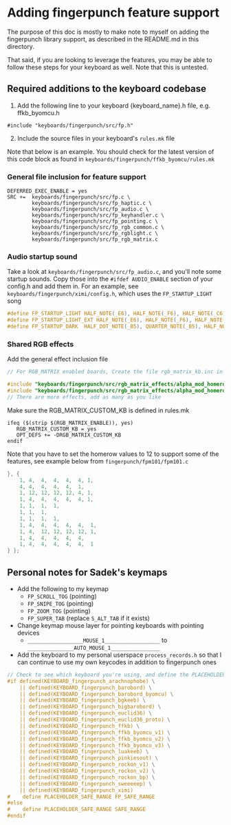 # Adding fingerpunch feature support

The purpose of this doc is mostly to make note to myself on adding the fingerpunch library support, as described in the README.md in this directory.

That said, if you are looking to leverage the features, you may be able to follow these steps for your keyboard as well. Note that this is untested.

## Required additions to the keyboard codebase

1. Add the following line to your keyboard {keyboard_name}.h file, e.g. ffkb_byomcu.h

`#include "keyboards/fingerpunch/src/fp.h"`

2. Include the source files in your keyboard's `rules.mk` file

Note that below is an example. You should check for the latest version of this code block as found in `keyboards/fingerpunch/ffkb_byomcu/rules.mk`

### General file inclusion for feature support

```make
DEFERRED_EXEC_ENABLE = yes
SRC +=  keyboards/fingerpunch/src/fp.c \
        keyboards/fingerpunch/src/fp_haptic.c \
        keyboards/fingerpunch/src/fp_audio.c \
        keyboards/fingerpunch/src/fp_keyhandler.c \
        keyboards/fingerpunch/src/fp_pointing.c \
        keyboards/fingerpunch/src/fp_rgb_common.c \
        keyboards/fingerpunch/src/fp_rgblight.c \
        keyboards/fingerpunch/src/fp_rgb_matrix.c

```

### Audio startup sound

Take a look at `keyboards/fingerpunch/src/fp_audio.c`, and you'll note some startup sounds. Copy those into the `#ifdef AUDIO_ENABLE` section of your config.h and add them in.
For an example, see `keyboards/fingerpunch/ximi/config.h`, which uses the `FP_STARTUP_LIGHT` song

```c
#define FP_STARTUP_LIGHT HALF_NOTE(_E6), HALF_NOTE(_F6), HALF_NOTE(_C6), WHOLE_NOTE(_A5), WHOLE_DOT_NOTE(_F5),
#define FP_STARTUP_LIGHT_EXT HALF_NOTE(_E6), HALF_NOTE(_F6), HALF_NOTE(_C6), WHOLE_NOTE(_A5), WHOLE_DOT_NOTE(_F5), WHOLE_DOT_NOTE(_D5), WHOLE_DOT_NOTE(_G5), WHOLE_DOT_NOTE(_C5),
#define FP_STARTUP_DARK  HALF_DOT_NOTE(_B5), QUARTER_NOTE(_B5), HALF_NOTE(_E6), HALF_NOTE(_REST), QUARTER_NOTE(_C6), QUARTER_NOTE(_REST), QUARTER_NOTE(_G5), QUARTER_NOTE(_E5), QUARTER_NOTE(_F5), QUARTER_NOTE(_GS5), QUARTER_NOTE(_G5), QUARTER_NOTE(_F5), WHOLE_NOTE(_G5),
```

### Shared RGB effects

Add the general effect inclusion file

```C
// For RGB_MATRIX enabled boards, Create the file rgb_matrix_kb.inc in your keyboard directory, and put this code in the file

#include "keyboards/fingerpunch/src/rgb_matrix_effects/alpha_mod_homerow.inc"
#include "keyboards/fingerpunch/src/rgb_matrix_effects/alpha_mod_homerow_cycle.inc"
// There are more effects, add as many as you like
```

Make sure the  RGB_MATRIX_CUSTOM_KB is defined in rules.mk

```make
ifeq ($(strip $(RGB_MATRIX_ENABLE)), yes)
   RGB_MATRIX_CUSTOM_KB = yes
   OPT_DEFS += -DRGB_MATRIX_CUSTOM_KB
endif
```

Note that you have to set the homerow values to 12 to support some of the features, see example below from `fingerpunch/fpm101/fpm101.c`

```C
}, {
    1, 4,  4,  4,  4,  4, 1,
    4, 4,  4,  4,  4,  1,
    1, 12, 12, 12, 12, 4, 1,
    1, 4,  4,  4,  4,  4, 1,
    1, 1,  1,  1,
    1, 1,  1,
    1, 1,  1,  1,
    1, 4,  4,  4,  4,  4,  1,
    1, 4,  12, 12, 12, 12, 1,
    1, 4,  4,  4,  4,  4,
    1, 4,  4,  4,  4,  4,  1
} };
```

## Personal notes for Sadek's keymaps

* Add the following to my keymap
    * `FP_SCROLL_TOG` (pointing)
    * `FP_SNIPE_TOG` (pointing)
    * `FP_ZOOM_TOG` (pointing)
    * `FP_SUPER_TAB` (replace `S_ALT_TAB` if it exists)
* Change keymap mouse layer for pointing keyboards with pointing devices
    * `__________________MOUSE_1__________________` to `_______________AUTO_MOUSE_1________________`
* Add the keyboard to my personal userspace `process_records.h` so that I can continue to use my own keycodes in addition to fingerpunch ones

```C
// Check to see which keyboard you're using, and define the PLACEHOLDER_SAFE_RANGE based on that.
#if defined(KEYBOARD_fingerpunch_arachnophobe) \
    || defined(KEYBOARD_fingerpunch_barobord) \
    || defined(KEYBOARD_fingerpunch_barobord_byomcu) \
    || defined(KEYBOARD_fingerpunch_bgkeeb) \
    || defined(KEYBOARD_fingerpunch_bigbarobord) \
    || defined(KEYBOARD_fingerpunch_euclid36) \
    || defined(KEYBOARD_fingerpunch_euclid36_proto) \
    || defined(KEYBOARD_fingerpunch_ffkb) \
    || defined(KEYBOARD_fingerpunch_ffkb_byomcu_v1) \
    || defined(KEYBOARD_fingerpunch_ffkb_byomcu_v2) \
    || defined(KEYBOARD_fingerpunch_ffkb_byomcu_v3) \
    || defined(KEYBOARD_fingerpunch_luakeeb) \
    || defined(KEYBOARD_fingerpunch_pinkiesout) \
    || defined(KEYBOARD_fingerpunch_rockon_v1) \
    || defined(KEYBOARD_fingerpunch_rockon_v2) \
    || defined(KEYBOARD_fingerpunch_rockon_bp) \
    || defined(KEYBOARD_fingerpunch_sweeeeep) \
    || defined(KEYBOARD_fingerpunch_ximi)
#    define PLACEHOLDER_SAFE_RANGE FP_SAFE_RANGE
#else
#    define PLACEHOLDER_SAFE_RANGE SAFE_RANGE
#endif
```
